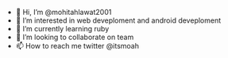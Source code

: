 - 👋 Hi, I’m @mohitahlawat2001
- 👀 I’m interested in web deveploment and android deveploment
- 🌱 I’m currently learning ruby
- 💞️ I’m looking to collaborate on team
- 📫 How to reach me twitter @itsmoah

<!---
mohitahlawat2001/mohitahlawat2001 is a ✨ special ✨ repository because its `README.md` (this file) appears on your GitHub profile.
You can click the Preview link to take a look at your changes.
--->
